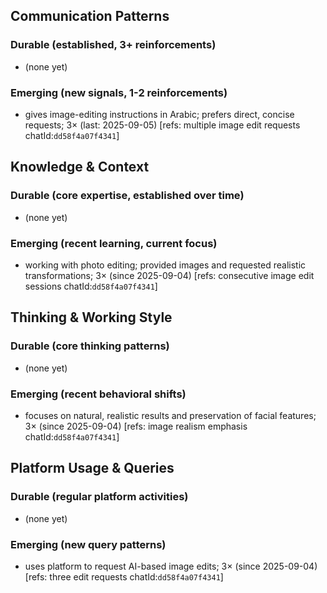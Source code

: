 ## Communication Patterns
### Durable (established, 3+ reinforcements)
- (none yet)

### Emerging (new signals, 1-2 reinforcements)
- gives image-editing instructions in Arabic; prefers direct, concise requests; 3× (last: 2025-09-05) [refs: multiple image edit requests chatId:`dd58f4a07f4341`]

## Knowledge & Context
### Durable (core expertise, established over time)
- (none yet)

### Emerging (recent learning, current focus)
- working with photo editing; provided images and requested realistic transformations; 3× (since 2025-09-04) [refs: consecutive image edit sessions chatId:`dd58f4a07f4341`]

## Thinking & Working Style
### Durable (core thinking patterns)
- (none yet)

### Emerging (recent behavioral shifts)
- focuses on natural, realistic results and preservation of facial features; 3× (since 2025-09-04) [refs: image realism emphasis chatId:`dd58f4a07f4341`]

## Platform Usage & Queries
### Durable (regular platform activities)
- (none yet)

### Emerging (new query patterns)
- uses platform to request AI-based image edits; 3× (since 2025-09-04) [refs: three edit requests chatId:`dd58f4a07f4341`]